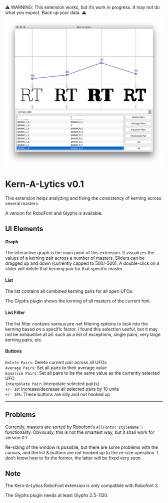 
⚠️ WARNING: This extension works, but it’s work in progress. 
It may not do what you expect. Back up your data. ⚠️ 

<img src="kern-a-lytics-Glyphs.png" alt="kern-a-lytics screenshot"/>

# Kern-A-Lytics v0.1

This extension helps analyzing and fixing the consistency of kerning across several masters.

A version for RoboFont and Glyphs is available.

## UI Elements


#### Graph

The interactive graph is the main point of this extension.
It visualizes the values of a kerning pair across a number of masters.
Sliders can be dragged up and down (currently capped to 500/-500).
A double-click on a slider will delete that kerning pair for that specific master.


#### List

The list contains all combined kerning pairs for all open UFOs.

The Glyphs plugin shows the kerning of all masters of the current font.

#### List Filter

The list filter contains various pre-set filtering options to look into the 
kerning based on a specific factor. I found this selection useful, but it may not be exhaustive at all.
such as a list of exceptions, single pairs, very large kerning pairs, etc.


#### Buttons

`Delete Pairs`: Delete current pair across all UFOs  
`Average Pairs`: Set all pairs to their average value  
`Equalize Pairs`: Set all pairs to be the same value as the currently selected UFO  
`Interpolate Pair`: Interpolate selected pair(s)  
`+/- 10`: Increase/decrease all selected pairs by 10 units  
`+/- 10%`: These buttons are silly and not hooked up  


---

## Problems

Currently, masters are sorted by Robofont’s `AllFonts('styleName')` functionality.
Obviously, this is not the smartest way, but it shall work for version 0.1

Re-sizing of the window is possible, but there are some problems with the canvas, 
and the list & buttons are not hooked up to the re-size operation. I don’t know 
how to fix the former, the latter will be fixed very soon.


## Note

The Kern-A-Lytics RoboFont extension is only compatible with Robofont 3.

The Glyphs plugin needs at least Glyphs 2.5-1120.

